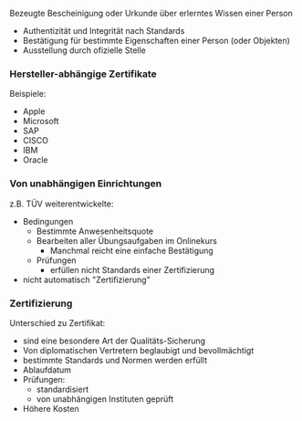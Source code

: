 Bezeugte Bescheinigung oder Urkunde über erlerntes Wissen einer Person
- Authentizität und Integrität nach Standards
- Bestätigung für bestimmte Eigenschaften einer Person (oder Objekten)
- Ausstellung durch ofizielle Stelle
### Hersteller-abhängige Zertifikate
Beispiele:
- Apple
- Microsoft
- SAP
- CISCO
- IBM
- Oracle
### Von unabhängigen Einrichtungen
z.B. TÜV weiterentwickelte:
- Bedingungen
	- Bestimmte Anwesenheitsquote
	- Bearbeiten aller Übungsaufgaben im Onlinekurs
		- Manchmal reicht eine einfache Bestätigung
	- Prüfungen
		- erfüllen nicht Standards einer Zertifizierung
- nicht automatisch "Zertifizierung"
### Zertifizierung
 Unterschied zu Zertifikat:
- sind eine besondere Art der Qualitäts-Sicherung
- Von diplomatischen Vertretern beglaubigt und bevollmächtigt
- bestimmte Standards und Normen werden erfüllt
- Ablaufdatum
- Prüfungen:
	- standardisiert
	- von unabhängigen Instituten geprüft
- Höhere Kosten
